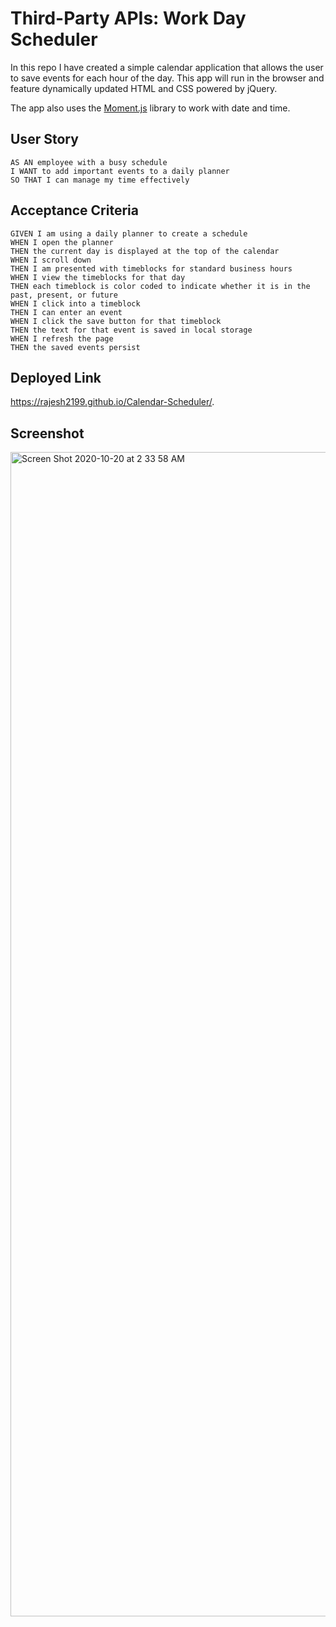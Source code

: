 # Third-Party APIs: Work Day Scheduler

In this repo I have created a simple calendar application that allows the user to save events for each hour of the day. This app will run in the browser and feature dynamically updated HTML and CSS powered by jQuery.

The app also uses the [Moment.js](https://momentjs.com/) library to work with date and time. 

## User Story

```
AS AN employee with a busy schedule
I WANT to add important events to a daily planner
SO THAT I can manage my time effectively
```

## Acceptance Criteria

```
GIVEN I am using a daily planner to create a schedule
WHEN I open the planner
THEN the current day is displayed at the top of the calendar
WHEN I scroll down
THEN I am presented with timeblocks for standard business hours
WHEN I view the timeblocks for that day
THEN each timeblock is color coded to indicate whether it is in the past, present, or future
WHEN I click into a timeblock
THEN I can enter an event
WHEN I click the save button for that timeblock
THEN the text for that event is saved in local storage
WHEN I refresh the page
THEN the saved events persist
```

## Deployed Link
https://rajesh2199.github.io/Calendar-Scheduler/.


## Screenshot
<img width="1863" alt="Screen Shot 2020-10-20 at 2 33 58 AM" src="https://user-images.githubusercontent.com/61152071/96561440-d133a700-127c-11eb-92e9-244096203559.png">


